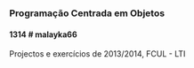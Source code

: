 ### Programação Centrada em Objetos

#### 1314  # malayka66
Projectos e exercícios de 2013/2014, FCUL - LTI
